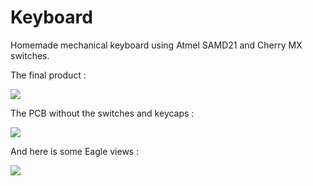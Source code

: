 # Keyboard
Homemade mechanical keyboard using Atmel SAMD21 and Cherry MX switches.

The final product :

![](https://image.noelshack.com/fichiers/2017/22/1496509816-5.jpg)

The PCB without the switches and keycaps :

![](https://image.noelshack.com/fichiers/2017/22/1496565422-1-2-low.jpg)

And here is some Eagle views :

![](https://image.noelshack.com/fichiers/2017/22/1496509160-topbot.png)
